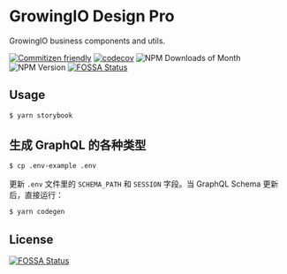 # GrowingIO Design Pro

GrowingIO business components and utils.

[![Commitizen friendly](https://img.shields.io/badge/commitizen-friendly-brightgreen.svg)](https://commitizen.github.io/cz-cli/)
[![codecov](https://codecov.io/gh/growingio/gio-design-pro/branch/master/graph/badge.svg?token=2D1FmEjIrP)](https://codecov.io/gh/growingio/gio-design-pro)
![NPM Downloads of Month](https://img.shields.io/npm/dm/@gio-design/pro)
![NPM Version](https://img.shields.io/npm/v/@gio-design/pro)
[![FOSSA Status](https://app.fossa.com/api/projects/git%2Bgithub.com%2Fgrowingio%2Fgio-design-pro.svg?type=shield)](https://app.fossa.com/projects/git%2Bgithub.com%2Fgrowingio%2Fgio-design-pro?ref=badge_shield)

## Usage

```bash
$ yarn storybook
```

## 生成 GraphQL 的各种类型

```bash
$ cp .env-example .env
```

更新 `.env` 文件里的 `SCHEMA_PATH` 和 `SESSION` 字段。当 GraphQL Schema 更新后，直接运行：

```bash
$ yarn codegen
```

## License

[![FOSSA Status](https://app.fossa.com/api/projects/git%2Bgithub.com%2Fgrowingio%2Fgio-design-pro.svg?type=large)](https://app.fossa.com/projects/git%2Bgithub.com%2Fgrowingio%2Fgio-design-pro?ref=badge_large)
